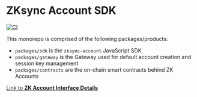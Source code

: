 # ZKsync Account SDK

[![CI](https://github.com/matter-labs/zksync-account-sdk/actions/workflows/ci.yml/badge.svg)](https://github.com/matter-labs/zksync-account-sdk/actions/workflows/ci.yml)

This monorepo is comprised of the following packages/products:

- `packages/sdk` is the `zksync-account` JavaScript SDK
- `packages/gateway` is the Gateway used for default account creation
    and session key management
- `packages/contracts` are the on-chain smart contracts behind ZK Accounts

[Link to **ZK Account Interface Details**](https://matterlabs.notion.site/ZK-Account-Interface-Details-0c15bbcb90dc466ca826b57aa24d3a69)
